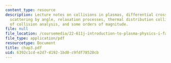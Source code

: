 ```yaml
---
content_type: resource
description: Lecture notes on collisions in plasmas, differential cross-section for
  scattering by angle, relaxation processes, thermal distribution collisions, applications
  of collision analysis, and some orders of magnitude.
file: null
file_location: /coursemedia/22-611j-introduction-to-plasma-physics-i-fall-2006/6392c1cde2d7d1921bd0c9fdf78520cb_chap3.pdf
file_type: application/pdf
resourcetype: Document
title: chap3.pdf
uid: 6392c1cd-e2d7-d192-1bd0-c9fdf78520cb
---
```

